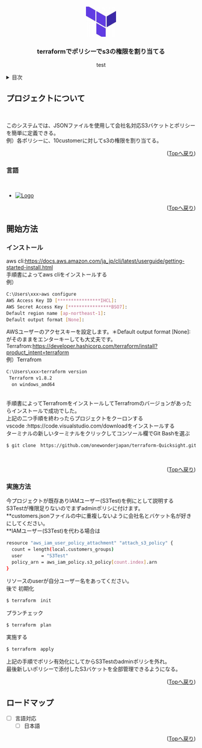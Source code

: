 <a name="readme-top"></a>
<div align="center">
  <a href="https://github.com/onewonderjapan/terraform-Quicksight">
    <img src="images/th.jpg" alt="Logo" width="80" height="80">
  </a>

  <h3 align="center">terraformでポリシーでs3の権限を割り当てる</h3>

  <p align="center">
   test
  </p>
</div>
<details>
  <summary>目次</summary>
  <ol>
    <li>
      <a href="#プロジェクトについて">プロジェクトについて</a>
      <ul>
        <li><a href="#言語">言語</a></li>
      </ul>
    </li>
    <li>
      <a href="#開始方法">開始方法</a>
      <ul>
        <li><a href="#インストール">インストール</a></li>
        <li><a href="#実施方法">実施方法</a></li>
      </ul>
    </li>
    <li><a href="#ロードマップ">ロードマップ</a></li>
  </ol>
</details>

## プロジェクトについて
<br />

このシステムでは、JSONファイルを使用して会社名対応S3バケットとポリシーを簡単に定義できる。
<br />
例）各ポリシーに、10customerに対してs3の権限を割り当てる。
<p align="right">(<a href="#readme-top">Topへ戻り</a>)</p>

### 言語
<br />

* <a href="https://www.terraform.io/">
    <img src="https://img.shields.io/badge/Terraform-0769AD?style=for-the-badge&logo=Terraform&logoColor=white" alt="Logo" width="80" height="20">
  </a>

<p align="right">(<a href="#readme-top">Topへ戻り</a>)</p>

## 開始方法
### インストール
aws cli:https://docs.aws.amazon.com/ja_jp/cli/latest/userguide/getting-started-install.html
<br />
手順書によってaws cliをインストールする
<br />
例）
  ```sh
C:\Users\xxx>aws configure
AWS Access Key ID [****************IHCL]:
AWS Secret Access Key [****************BSO7]:
Default region name [ap-northeast-1]:
Default output format [None]:
  ```
AWSユーザーのアクセスキーを設定します。＊Default output format [None]:がそのままをエンターキーしても大丈夫です。
<br />
Terrafrom:https://developer.hashicorp.com/terraform/install?product_intent=terraform
<br />
 例）Terrafrom
  ```sh
  C:\Users\xxx>terraform version
   Terraform v1.8.2
    on windows_amd64
  ```
  <br />
  手順書によってTerrafromをインストールしてTerrafromのバージョンがあったらインストールで成功でした。
  <br />
  上記の二つ手順を終わったらプロジェクトをクーロンする
  <br />
  vscode :https://code.visualstudio.com/downloadをインストールする
  <br />
  ターミナルの新しいターミナルをクリックしてコンソール欄でGit Bashを選ぶ
  <br />

   ```sh
  $ git clone　https://github.com/onewonderjapan/terraform-Quicksight.git
  ```
<br />
<p align="right">(<a href="#readme-top">Topへ戻り</a>)</p>

### 実施方法
今プロジェクトが既存ありIAMユーザー(S3Test)を例にとして説明する
<br />
S3Testが権限足りないのでまずadminポリシに付けます。
<br />
**customers.jsonファイルの中に重複しないように会社名とバケット名が好きにしてください。
<br />
**IAMユーザー(S3Test)を代わる場合は
```sh
resource "aws_iam_user_policy_attachment" "attach_s3_policy" {
  count = length(local.customers_groups)
  user       = "S3Test"
  policy_arn = aws_iam_policy.s3_policy[count.index].arn
}
 ````
 リソースのuserが自分ユーザー名をあってください。
<br />
後で  初期化
   ```sh
  $ terraform　init
  ````
プランチェック
  ```sh
  $ terraform　plan
  ````
実施する
  ```sh
  $ terraform　apply
  ````
上記の手順でポリシ有効化にしてからS3Testのadminポリシを外れ。
<br />
最後新しいポリシーで添付したS3バケットを全部管理できるようになる。

<p align="right">(<a href="#readme-top">Topへ戻り</a>)</p>

## ロードマップ
- [ ] 言語対応
    - [ ] 日本語
<p align="right">(<a href="#readme-top">Topへ戻り</a>)</p>